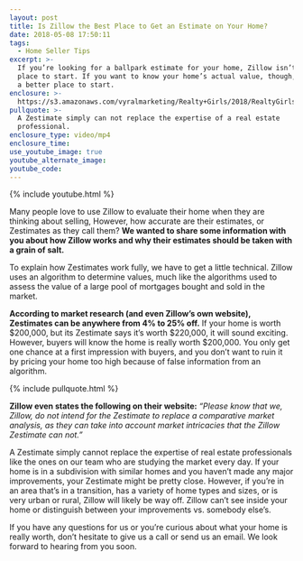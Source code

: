 ```yaml
---
layout: post
title: Is Zillow the Best Place to Get an Estimate on Your Home?
date: 2018-05-08 17:50:11
tags:
  - Home Seller Tips
excerpt: >-
  If you’re looking for a ballpark estimate for your home, Zillow isn’t a bad
  place to start. If you want to know your home’s actual value, though, there’s
  a better place to start.
enclosure: >-
  https://s3.amazonaws.com/vyralmarketing/Realty+Girls/2018/RealtyGirls-+Zestimates.mp4
pullquote: >-
  A Zestimate simply can not replace the expertise of a real estate
  professional.
enclosure_type: video/mp4
enclosure_time:
use_youtube_image: true
youtube_alternate_image:
youtube_code:
---
```


{% include youtube.html %}

Many people love to use Zillow to evaluate their home when they are thinking about selling, However, how accurate are their estimates, or Zestimates as they call them? **We wanted to share some information with you about how Zillow works and why their estimates should be taken with a grain of salt.&nbsp;**

To explain how Zestimates work fully, we have to get a little technical. Zillow uses an algorithm to determine values, much like the algorithms used to assess the value of a large pool of mortgages bought and sold in the market.&nbsp;

**According to market research (and even Zillow’s own website), Zestimates can be anywhere from 4% to 25% off.** If your home is worth $200,000, but its Zestimate says it’s worth $220,000, it will sound exciting. However, buyers will know the home is really worth $200,000. You only get one chance at a first impression with buyers, and you don’t want to ruin it by pricing your home too high because of false information from an algorithm.

{% include pullquote.html %}

**Zillow even states the following on their website:** *“Please know that we, Zillow, do not intend for the Zestimate to replace a comparative market analysis, as they can take into account market intricacies that the Zillow Zestimate can not.”*

A Zestimate simply cannot replace the expertise of real estate professionals like the ones on our team who are studying the market every day. If your home is in a subdivision with similar homes and you haven’t made any major improvements, your Zestimate might be pretty close. However, if you’re in an area that’s in a transition, has a variety of home types and sizes, or is very urban or rural, Zillow will likely be way off. Zillow can’t see inside your home or distinguish between your improvements vs. somebody else’s.

If you have any questions for us or you’re curious about what your home is really worth, don’t hesitate to give us a call or send us an email. We look forward to hearing from you soon.